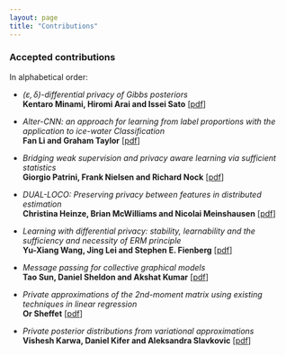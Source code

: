 ```yaml
---
layout: page
title: "Contributions"
---
```


### Accepted contributions

In alphabetical order:

- *$(\varepsilon, \delta)$-differential privacy of Gibbs posteriors* <br>
**Kentaro Minami, Hiromi Arai and Issei Sato** [[pdf]({{site.baseurl}}/assets/papers/minami_gibbs.pdf)]

- *Alter-CNN: an approach for learning from label proportions with the application to ice-water Classification* <br>
**Fan Li and Graham Taylor** [[pdf]({{site.baseurl}}/assets/papers/AlterCNN.pdf)]

- *Bridging weak supervision and privacy aware learning via sufficient statistics* <br>
**Giorgio Patrini, Frank Nielsen and Richard Nock** [[pdf]({{site.baseurl}}/assets/papers/bridging_patrini.pdf)]

- *DUAL-LOCO: Preserving privacy between features in distributed estimation* <br>
**Christina Heinze, Brian McWilliams and Nicolai Meinshausen** [[pdf]({{site.baseurl}}/assets/papers/dual-loco.pdf)]

- *Learning with differential privacy: stability, learnability and the sufficiency and necessity of ERM principle* <br>
**Yu-Xiang Wang, Jing Lei and Stephen E. Fienberg** [[pdf]({{site.baseurl}}/assets/papers/AERM.pdf)]

- *Message passing for collective graphical models* <br>
**Tao Sun, Daniel Sheldon and Akshat Kumar** [[pdf]({{site.baseurl}}/assets/papers/message_passing.pdf)]

- *Private approximations of the 2nd-moment matrix using existing techniques in linear regression* <br>
**Or Sheffet** [[pdf]({{site.baseurl}}/assets/papers/osheffet.pdf)]

- *Private posterior distributions from variational approximations* <br>
**Vishesh Karwa, Daniel Kifer and Aleksandra Slavkovic** [[pdf]({{site.baseurl}}/assets/papers/Private_Posterior.pdf)]
